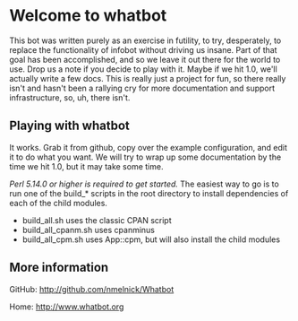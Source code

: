 Welcome to whatbot
==================

This bot was written purely as an exercise in futility, to try, desperately, to
replace the functionality of infobot without driving us insane. Part of that
goal has been accomplished, and so we leave it out there for the world to use.
Drop us a note if you decide to play with it. Maybe if we hit 1.0, we'll
actually write a few docs. This is really just a project for fun, so there
really isn't and hasn't been a rallying cry for more documentation and support
infrastructure, so, uh, there isn't.

Playing with whatbot
--------------------

It works. Grab it from github, copy over the example configuration, and edit it
to do what you want. We will try to wrap up some documentation by the time we
hit 1.0, but it may take some time.

*Perl 5.14.0 or higher is required to get started.* The easiest way to go is to
run one of the build_* scripts in the root directory to install dependencies of
each of the child modules.

 - build_all.sh uses the classic CPAN script
 - build_all_cpanm.sh uses cpanminus
 - build_all_cpm.sh uses App::cpm, but will also install the child modules

More information
----------------

GitHub: http://github.com/nmelnick/Whatbot

Home: http://www.whatbot.org
